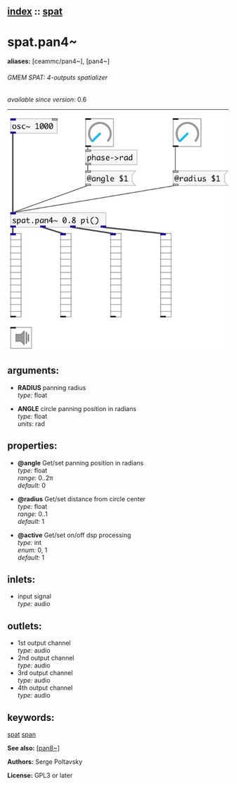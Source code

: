 [index](index.html) :: [spat](category_spat.html)
---

# spat.pan4~
**aliases:** [ceammc/pan4\~], [pan4\~]


###### GMEM SPAT: 4-outputs spatializer

*available since version:* 0.6

---




[![example](../examples/img/spat.pan4~.jpg)](../examples/pd/spat.pan4~.pd)



## arguments:

* **RADIUS**
panning radius<br>
_type:_ float<br>

* **ANGLE**
circle panning position in radians<br>
_type:_ float<br>
_units:_ rad<br>





## properties:

* **@angle** 
Get/set panning position in radians<br>
_type:_ float<br>
_range:_ 0..2π<br>
_default:_ 0<br>

* **@radius** 
Get/set distance from circle center<br>
_type:_ float<br>
_range:_ 0..1<br>
_default:_ 1<br>

* **@active** 
Get/set on/off dsp processing<br>
_type:_ int<br>
_enum:_ 0, 1<br>
_default:_ 1<br>



## inlets:

* input signal<br>
_type:_ audio



## outlets:

* 1st output channel<br>
_type:_ audio
* 2nd output channel<br>
_type:_ audio
* 3rd output channel<br>
_type:_ audio
* 4th output channel<br>
_type:_ audio



## keywords:

[spat](keywords/spat.html)
[span](keywords/span.html)



**See also:**
[\[pan8~\]](pan8~.html)




**Authors:** Serge Poltavsky




**License:** GPL3 or later





